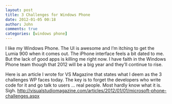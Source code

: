 ```yaml
---
layout: post
title: 3 Challenges for Windows Phone
date: 2012-01-05 00:18
author: John
comments: true
categories: [windows phone]
---
```

<p>I like my Windows Phone. The UI is awesome and I’m itching to get the Lumia 900 when it comes out. The iPhone interface feels a bit dated to me. But the lack of good apps is killing me right now. I have faith in the Windows Phone team though that 2012 will be a big year and they’ll continue to rise. </p> <p>Here is an article I wrote for VS Magazine that states what I deem as the 3 challenges WP faces today. The key is to forget the developers who write code for it and go talk to users … real people. Most hardly know what it is. Sigh. <a href="http://visualstudiomagazine.com/articles/2012/01/01/microsoft-phone-challenges.aspx">http://visualstudiomagazine.com/articles/2012/01/01/microsoft-phone-challenges.aspx</a></p>


